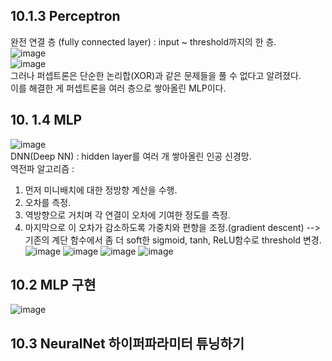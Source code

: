 ## 10.1.3 Perceptron  
완전 연결 층 (fully connected layer) : input ~ threshold까지의 한 층.  
![image](https://github.com/user-attachments/assets/57c79388-2add-4fa9-988b-24d85c05606c)  
![image](https://github.com/user-attachments/assets/69a820af-815c-41d4-81e3-4c5d6800ee89)  
그러나 퍼셉트론은 단순한 논리합(XOR)과 같은 문제들을 풀 수 없다고 알려졌다.  
이를 해결한 게 퍼셉트론을 여러 층으로 쌓아올린 MLP이다.  

## 10. 1.4 MLP  
![image](https://github.com/user-attachments/assets/f0278149-8f87-45c1-b195-cb2f4a398a60)  
DNN(Deep NN) : hidden layer를 여러 개 쌓아올린 인공 신경망.  
역전파 알고리즘 : 
1. 먼저 미니배치에 대한 정방향 계산을 수행.
2. 오차를 측정.
3. 역방향으로 거치며 각 연결이 오차에 기여한 정도를 측정.
4. 마지막으로 이 오차가 감소하도록 가중치와 편향을 조정.(gradient descent) --> 기존의 계단 함수에서 좀 더 soft한 sigmoid, tanh, ReLU함수로 threshold 변경.
![image](https://github.com/user-attachments/assets/2e6a3ba2-faa5-43e0-bdec-8b9bbeeae91a)
![image](https://github.com/user-attachments/assets/bf352cca-9980-400b-b03b-8fe704711f27)
![image](https://github.com/user-attachments/assets/5476412c-a2ec-4f10-a51e-fc4fec0c746a)
![image](https://github.com/user-attachments/assets/ac7a876f-74f1-4b6e-9e99-c9d5cf2ff429)

## 10.2 MLP 구현  
![image](https://github.com/user-attachments/assets/e4767547-262f-4513-9da4-4ce8888923ab)


## 10.3 NeuralNet 하이퍼파라미터 튜닝하기  



